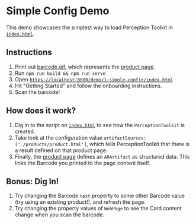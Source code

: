 # Simple Config Demo

This demo showcases the simplest way to load Perception Toolkit in [`index.html`](./index.html).

## Instructions

1. Print out [barcode.gif](./products/barcode.gif), which represents the [product page](./products/product.html).
2. Run `npm run build && npm run serve`
3. Open [`https://localhost:8080/demo/1-simple-config/index.html`](https://localhost:8080/demo/1-simple-config/index.html)
4. Hit "Getting Started" and follow the onboarding instructions.
5. Scan the barcode!

## How does it work?

1. Dig in to the script on [`index.html`](./index.html) to see how the `PerceptionToolkit` is created.
2. Take look at the configuration value `artifactSources: ['./products/product.html']`, which tells PerceptionToolkit that there is a result defined on that product page.
3. Finally, the [product page](./products/product.html) defines an `ARArtifact` as structured data.  This links the Barcode you printed to the page content itself.

## Bonus: Dig In!

1. Try changing the Barcode `text` property to some other Barcode value (try using an existing product!), and refresh the page.
2. Try changing the property values of `WebPage` to see the Card content change when you scan the barcode.
